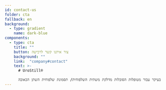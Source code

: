 ```yaml
---
id: contact-us
folder: cta
fallback: en
background:
  - type: gradient
    name: dark-blue
components:
  - type: cta
    title: ""
    button: צור איתנו קשר לרכישה
    background: ""
    link:  "company#contact"
    text: >-
      # UroStill®

      מכשיר עזר להחדרה עצמית לשלפוחית השתן. פותח בעיקר עבור מטופלות הסובלות מדלקת משתית השלפוחית/ תסמונת שלפוחית השתן הכאובה.
---
```

